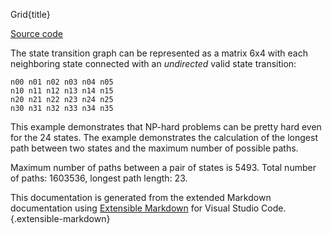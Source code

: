 Grid{title}

[Source code](https://github.com/SAKryukov/generic-state-machine/tree/main/code/Tests/TestGrid)

The state transition graph can be represented as a matrix 6x4 with each neighboring state connected with an *undirected* valid state transition:

~~~
n00 n01 n02 n03 n04 n05
n10 n11 n12 n13 n14 n15
n20 n21 n22 n23 n24 n25
n30 n31 n32 n33 n34 n35
~~~

This example demonstrates that NP-hard problems can be pretty hard even for the 24 states.
The example demonstrates the calculation of the longest path between two states and the maximum number of possible paths.

Maximum number of paths between a pair of states is 5493.
Total number of paths: 1603536, longest path length: 23.

This documentation is generated from the extended Markdown documentation using [Extensible Markdown](https://marketplace.visualstudio.com/items?itemName=sakryukov.extensible-markdown)
for Visual Studio Code.{.extensible-markdown}

